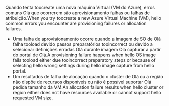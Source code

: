 <span data-ttu-id="555e1-101">Quando tenta toocreate uma nova máquina Virtual (VM do Azure), erros comuns Olá que ocorrerem são aprovisionamento falhas ou falhas de atribuição.</span><span class="sxs-lookup"><span data-stu-id="555e1-101">When you try toocreate a new Azure Virtual Machine (VM), hello common errors you encounter are provisioning failures or allocation failures.</span></span>

* <span data-ttu-id="555e1-102">Uma falha de aprovisionamento ocorre quando a imagem de SO de Olá falha tooload devido passos preparatórios tooincorrect ou devido a selecionar definições erradas Olá durante imagem Olá capturar a partir do portal de Olá.</span><span class="sxs-lookup"><span data-stu-id="555e1-102">A provisioning failure happens when hello OS image fails tooload either due tooincorrect preparatory steps or because of selecting hello wrong settings during hello image capture from hello portal.</span></span>
* <span data-ttu-id="555e1-103">Um resultados de falha de alocação quando o cluster de Olá ou a região não dispõe de recursos disponíveis ou não é possível suportar Olá pedida tamanho da VM.</span><span class="sxs-lookup"><span data-stu-id="555e1-103">An allocation failure results when hello cluster or region either does not have resources available or cannot support hello requested VM size.</span></span>


